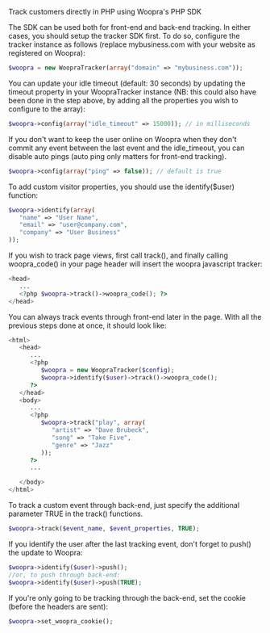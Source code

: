 Track customers directly in PHP using Woopra's PHP SDK

The SDK can be used both for front-end and back-end tracking. In either cases, you should setup the tracker SDK first. To do so, configure the tracker instance as follows (replace mybusiness.com with your website as registered on Woopra):
``` php
$woopra = new WoopraTracker(array("domain" => "mybusiness.com"));
```
You can update your idle timeout (default: 30 seconds) by updating the timeout property in your WoopraTracker instance (NB: this could also have been done in the step above, by adding all the properties you wish to configure to the array):
``` php
$woopra->config(array("idle_timeout" => 15000)); // in milliseconds
```
If you don't want to keep the user online on Woopra when they don't commit any event between the last event and the idle_timeout, you can disable auto pings (auto ping only matters for front-end tracking).
``` php
$woopra->config(array("ping" => false)); // default is true
```
To add custom visitor properties, you should use the identify($user) function:
``` php
$woopra->identify(array(
   "name" => "User Name",
   "email" => "user@company.com",
   "company" => "User Business"
));
```
If you wish to track page views, first call track(), and finally calling woopra_code() in your page header will insert the woopra javascript tracker:
``` php
<head>
   ...
   <?php $woopra->track()->woopra_code(); ?>
</head>

```
You can always track events through front-end later in the page. With all the previous steps done at once, it should look like:
``` php
<html>
   <head>
      ...
      <?php
         $woopra = new WoopraTracker($config);
         $woopra->identify($user)->track()->woopra_code();
      ?>
   </head>
   <body>
      ...
      <?php
         $woopra->track("play", array(
            "artist" => "Dave Brubeck",
            "song" => "Take Five",
            "genre" => "Jazz"
         ));
      ?>
      ...

   </body>
</html>
```
To track a custom event through back-end, just specify the additional parameter TRUE in the track() functions.
``` php
$woopra->track($event_name, $event_properties, TRUE);
```
If you identify the user after the last tracking event, don't forget to push() the update to Woopra:
``` php
$woopra->identify($user)->push();
//or, to push through back-end:
$woopra->identify($user)->push(TRUE);
```
If you're only going to be tracking through the back-end, set the cookie (before the headers are sent):
``` php
$woopra->set_woopra_cookie();
```
